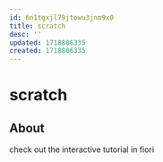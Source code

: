```yaml
---
id: 6n1tgxjl79jtowu3jnm9x0
title: scratch
desc: ''
updated: 1718806335
created: 1718806335
---
```

# scratch

## About

check out the interactive tutorial in fiori
